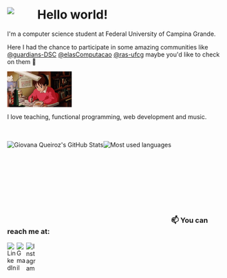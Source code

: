 # Hello world! <img src="https://c.tenor.com/MP1J--e_nMQAAAAC/studio-ghibli-my-neighbor-totoro.gif" width="70" align="left">

I'm a computer science student at Federal University of Campina Grande.

[@guardians-dsc]: https://github.com/Guardians-DSC
[@elascomputacao]: https://github.com/elasComputacao
[@ras-ufcg]: https://github.com/ras-ufcg

Here I had the chance to participate in some amazing communities like [@guardians-DSC][@guardians-dsc] [@elasComputacao][@elascomputacao] [@ras-ufcg][@ras-ufcg] maybe you'd like to check on them 💜

<img src="https://github.com/g1ovanaqueiroz/g1ovanaqueiroz/blob/main/study.gif?raw=true" width="150" align="center">

I love teaching, functional programming, web development and music.

<br>
<br>

<img title="Giovana Queiroz's GitHub Stats" height="180em" align="left" src="https://github-readme-stats.vercel.app/api?username=g1ovanaqueiroz&show_icons=true&theme=midnight-purple" />

<img title="Most used languages" height="180em" align="left" src="https://github-readme-stats.vercel.app/api/top-langs/?username=g1ovanaqueiroz&layout=compact&langs_count=7&theme=midnight-purple"/>

<br><br><br><br><br><br><br><br>

### 📫 You can reach me at:

[<img align="left" alt="LinkedIn" width="22px" src="https://cdn-icons-png.flaticon.com/512/174/174857.png" />][linkedin]
[<img align="left" alt="Gmail" width="22px" src="https://cdn-icons-png.flaticon.com/512/732/732200.png" />][gmail]
[<img align="left" alt="Instagram" width="22px" src="https://cdn-icons-png.flaticon.com/512/174/174855.png" />][instagram]

[linkedin]: https://www.linkedin.com/in/giovana-queiroz-9a5b08116/
[gmail]: mailto:brittogiovana@gmail.com
[instagram]: https://www.instagram.com/g1ovanaqueiroz
